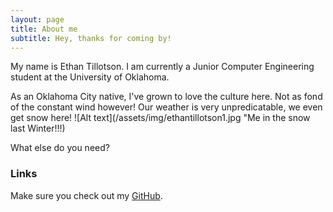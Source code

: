 ```yaml
---
layout: page
title: About me
subtitle: Hey, thanks for coming by!
---
```


My name is Ethan Tillotson. I am currently a Junior Computer Engineering student at the University of Oklahoma. 

As an Oklahoma City native, I've grown to love the culture here. Not as fond of the constant wind however!
Our weather is very unpredicatable, we even get snow here!
![Alt text](/assets/img/ethantillotson1.jpg "Me in the snow last Winter!!!)

What else do you need?

### Links

Make sure you check out my [GitHub](https://github.com/rllycool).
